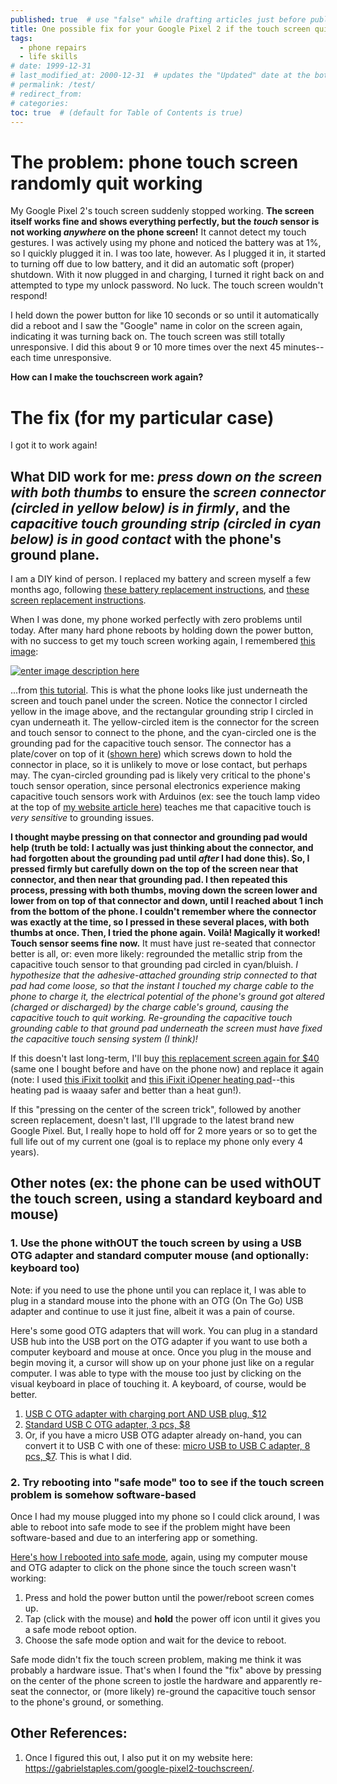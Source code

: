 ```yaml
---
published: true  # use "false" while drafting articles just before publishing
title: One possible fix for your Google Pixel 2 if the touch screen quits working
tags: 
  - phone repairs
  - life skills
# date: 1999-12-31
# last_modified_at: 2000-12-31  # updates the "Updated" date at the bottom!
# permalink: /test/
# redirect_from: 
# categories: 
toc: true  # (default for Table of Contents is true)
---
```



# The problem: phone touch screen randomly quit working

My Google Pixel 2's touch screen suddenly stopped working. **The screen itself works fine and shows everything perfectly, but the _touch_ sensor is not working _anywhere_ on the phone screen!** It cannot detect my touch gestures. I was actively using my phone and noticed the battery was at 1%, so I quickly plugged it in. I was too late, however. As I plugged it in, it started to turning off due to low battery, and it did an automatic soft (proper) shutdown. With it now plugged in and charging, I turned it right back on and attempted to type my unlock password. No luck. The touch screen wouldn't respond! 

I held down the power button for like 10 seconds or so until it automatically did a reboot and I saw the "Google" name in color on the screen again, indicating it was turning back on. The touch screen was still totally unresponsive. I did this about 9 or 10 more times over the next 45 minutes--each time unresponsive. 

**How can I make the touchscreen work again?** 


# The fix (for my particular case)

I got it to work again! 

## What DID work for me: _press down on the screen with both thumbs_ to ensure the _screen connector (circled in yellow below) is in firmly_, and the _capacitive touch grounding strip (circled in cyan below) is in good contact_ with the phone's ground plane.

I am a DIY kind of person. I replaced my battery and screen myself a few months ago, following [these battery replacement instructions][1], and [these screen replacement instructions][2]. 

When I was done, my phone worked perfectly with zero problems until today. After many hard phone reboots by holding down the power button, with no success to get my touch screen working again, I remembered [this image][3]:

[![enter image description here][5]][3]

...from [this tutorial](https://www.ifixit.com/Guide/Google+Pixel+2+Battery+Replacement/103334). This is what the phone looks like just underneath the screen and touch panel under the screen. Notice the connector I circled yellow in the image above, and the rectangular grounding strip I circled in cyan underneath it. The yellow-circled item is the connector for the screen and touch sensor to connect to the phone, and the cyan-circled one is the grounding pad for the capacitive touch sensor. The connector has a plate/cover on top of it ([shown here][6]) which screws down to hold the connector in place, so it is unlikely to move or lose contact, but perhaps may. The cyan-circled grounding pad is likely very critical to the phone's touch sensor operation, since personal electronics experience making capacitive touch sensors work with Arduinos (ex: see the touch lamp video at the top of [my website article here](https://www.electricrcaircraftguy.com/2014/01/the-power-of-arduino.html)) teaches me that capacitive touch is _very sensitive_ to grounding issues. 

**I thought maybe pressing on that connector and grounding pad would help (truth be told: I actually was just thinking about the connector, and had forgotten about the grounding pad until _after_ I had done this). So, I pressed firmly but carefully down on the top of the screen near that connector, and then near that grounding pad. I then repeated this process, pressing with both thumbs, moving down the screen lower and lower from on top of that connector and down, until I reached about 1 inch from the bottom of the phone. I couldn't remember where the connector was exactly at the time, so I pressed in these several places, with both thumbs at once. Then, I tried the phone again. Voilà! Magically it worked! Touch sensor seems fine now.** It must have just re-seated that connector better is all, or: even more likely: regrounded the metallic strip from the capacitive touch sensor to that grounding pad circled in cyan/bluish. _I hypothesize that the adhesive-attached grounding strip connected to that pad had come loose, so that the instant I touched my charge cable to the phone to charge it, the electrical potential of the phone's ground got altered (charged or discharged) by the charge cable's ground, causing the capacitive touch to quit working. Re-grounding the capacitive touch grounding cable to that ground pad underneath the screen must have fixed the capacitive touch sensing system (I think)!_

If this doesn't last long-term, I'll buy [this replacement screen again for $40](https://www.diymobilerepair.com/google-pixel-2-lcd-touch-screen-replacement) (same one I bought before and have on the phone now) and replace it again (note: I used [this iFixit toolkit][7] and [this iFixit iOpener heating pad][8]--this heating pad is waaay safer and better than a heat gun!). 

If this "pressing on the center of the screen trick", followed by another screen replacement, doesn't last, I'll upgrade to the latest brand new Google Pixel. But, I really hope to hold off for 2 more years or so to get the full life out of my current one (goal is to replace my phone only every 4 years). 

## Other notes (ex: the phone can be used withOUT the touch screen, using a standard keyboard and mouse)

### 1. Use the phone withOUT the touch screen by using a USB OTG adapter and standard computer mouse (and optionally: keyboard too)

Note: if you need to use the phone until you can replace it, I was able to plug in a standard mouse into the phone with an OTG (On The Go) USB adapter and continue to use it just fine, albeit it was a pain of course. 

Here's some good OTG adapters that will work. You can plug in a standard USB hub into the USB port on the OTG adapter if you want to use both a computer keyboard and mouse at once. Once you plug in the mouse and begin moving it, a cursor will show up on your phone just like on a regular computer. I was able to type with the mouse too just by clicking on the visual keyboard in place of touching it. A keyboard, of course, would be better.

1. [USB C OTG adapter with charging port AND USB plug, $12][9] 
1. [Standard USB C OTG adapter, 3 pcs, $8][10]
1. Or, if you have a micro USB OTG adapter already on-hand, you can convert it to USB C with one of these: [micro USB to USB C adapter, 8 pcs, $7][11]. This is what I did. 

### 2. Try rebooting into "safe mode" too to see if the touch screen problem is somehow software-based

Once I had my mouse plugged into my phone so I could click around, I was able to reboot into safe mode to see if the problem might have been software-based and due to an interfering app or something. 

[Here's how I rebooted into safe mode][12], again, using my computer mouse and OTG adapter to click on the phone since the touch screen wasn't working:

1. Press and hold the power button until the power/reboot screen comes up.
1. Tap (click with the mouse) and **hold** the power off icon until it gives you a safe mode reboot option.
1. Choose the safe mode option and wait for the device to reboot. 

Safe mode didn't fix the touch screen problem, making me think it was probably a hardware issue. That's when I found the "fix" above by pressing on the center of the phone screen to jostle the hardware and apparently re-seat the connector, or (more likely) re-ground the capacitive touch sensor to the phone's ground, or something. 

## Other References:
1. Once I figured this out, I also put it on my website here: https://gabrielstaples.com/google-pixel2-touchscreen/.


  [1]: https://www.ifixit.com/Guide/Google+Pixel+2+Battery+Replacement/103334
  [2]: https://www.ifixit.com/Guide/How+to+Replace+a+Google+Pixel+2+Screen/103077
  [3]: https://d3nevzfk7ii3be.cloudfront.net/igi/RSYXSBeeSGreK1tU.huge
  [4]: https://i.stack.imgur.com/GsyFB.jpg
  [5]: https://i.stack.imgur.com/EJMGA.jpg
  [6]: https://d3nevzfk7ii3be.cloudfront.net/igi/HuntXSUMrTQOPvUT.huge
  [7]: https://amzn.to/3naOReu
  [8]: https://amzn.to/3ni7UUg
  [9]: https://amzn.to/2JMAdwk
  [10]: https://amzn.to/2KX5DAA
  [11]: https://amzn.to/38b02zx
  [12]: https://www.androidauthority.com/how-to-enter-safe-mode-android-801476/
